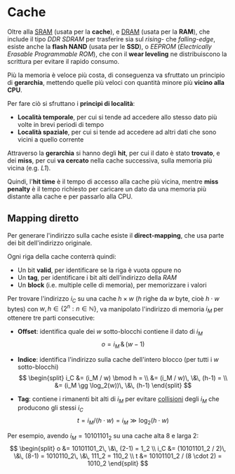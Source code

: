 # Cache

Oltre alla [SRAM](../../ct0615-1/05/README.md#sram) (usata per la **cache**), e [DRAM](../../ct0615-1/05/README.md#dram) (usata per la **RAM**), che include il tipo _DDR SDRAM_ per trasferire sia sul _rising-_ che _falling-edge_, esiste anche la **flash NAND** (usata per le **SSD**), o _EEPROM_ (_Electrically Erasable Programmable ROM_), che con il **wear leveling** ne distribuiscono la scrittura per evitare il rapido consumo.

Più la memoria è veloce più costa, di conseguenza va sfruttato un principio di **gerarchia**, mettendo quelle più veloci con quantità minore più **vicino alla CPU**.

Per fare ciò si sfruttano i **principi di località**:
- **Località temporale**, per cui si tende ad accedere allo stesso dato più volte in brevi periodi di tempo
- **Località spaziale**, per cui si tende ad accedere ad altri dati che sono vicini a quello corrente

Attraverso la **gerarchia** si hanno degli **hit**, per cui il dato è stato **trovato**, e dei **miss**, per cui **va cercato** nella cache successiva, sulla memoria più vicina (e.g. _L1_).

Quindi, l'**hit time** è il tempo di accesso alla cache più vicina, mentre **miss penalty** è il tempo richiesto per caricare un dato da una memoria più distante alla cache e per passarlo alla CPU.

## Mapping diretto

Per generare l'indirizzo sulla cache esiste il **direct-mapping**, che usa parte dei bit dell'indirizzo originale.

Ogni riga della cache conterrà quindi:
- Un bit **valid**, per identificare se la riga è vuota oppure no
- Un **tag**, per identificare i bit alti dell'indirizzo della _RAM_
- Un **block** (i.e. multiple celle di memoria), per memorizzare i valori

Per trovare l'indirizzo $i_C$ su una cache $h \times w$ ($h$ righe da $w$ byte, cioè $h \cdot w$ bytes) con $w, h \in \{2^n : n \in \mathbb{N}\}$, va manipolato l'indirizzo di memoria $i_M$ per ottenere tre parti consecutive:
- **Offset**: identifica quale dei $w$ sotto-blocchi contiene il dato di $i_M$
$$
o = i_M\, \&\, (w-1)
$$

- **Indice**: identifica l'indirizzo sulla cache dell'intero blocco (per tutti i $w$ sotto-blocchi)
$$
\begin{split}
i_C &= (i_M / w) \bmod h = \\
&= (i_M / w)\, \&\, (h-1) = \\
&= (i_M \gg \log_2(w))\, \&\, (h-1)
\end{split}
$$

- **Tag**: contiene i rimanenti bit alti di $i_M$ per evitare [collisioni](https://it.wikipedia.org/wiki/Principio_dei_cassetti) degli $i_M$ che producono gli stessi $i_C$
$$
t = i_M / (h \cdot w) = i_M \gg \log_2(h \cdot w)
$$

Per esempio, avendo $i_M = 10101101_2$ su una cache alta $8$ e larga $2$:
$$
\begin{split}
o &= 10101101_2\, \&\, (2-1) = 1_2 \\
i_C &= (10101101_2 / 2)\, \&\, (8-1) = 1010110_2\, \&\, 111_2 = 110_2 \\
t &= 10101101_2 / (8 \cdot 2) = 1010_2
\end{split}
$$
